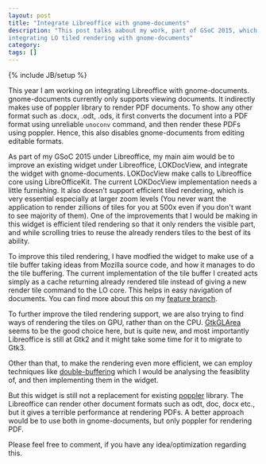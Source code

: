 ```yaml
---
layout: post
title: "Integrate Libreoffice with gnome-documents"
description: "This post talks aabout my work, part of GSoC 2015, which aims at
integrating LO tiled rendering with gnome-documents"
category: 
tags: []
---
```

{% include JB/setup %}

This year I am working on integrating Libreoffice with
gnome-documents. gnome-documents currently only supports viewing documents. It
indirectly makes use of poppler library to render PDF documents. To show any
other format such as .docx, .odt, .ods, it first converts the document into a
PDF format using unreliable `unoconv` command, and then render these PDFs using
poppler. Hence, this also disables gnome-documents from editing editable formats.

As part of my GSoC 2015 under Libreoffice, my main aim would be to improve an
existing widget under Libreoffice, LOKDocView, and integrate the widget with
gnome-documents. LOKDocView make calls to Libreoffice core using
LibreOfficeKit. The current LOKDocView implementation needs a little furnishing.
It also doesn't
support efficient tiled rendering, which is very essential especially at
larger zoom levels (You never want the application to render zillions of tiles
for you at 500x even if you don't want to see majority of them). One of the improvements that I would be making in this widget is efficient
tiled rendering so that it only renders the visible part, and while scrolling
tries to reuse the already renders tiles to the best of its ability.

To improve this tiled rendering, I have modfied the widget to make use of a tile
buffer taking ideas from Mozilla source code, and how it manages to do the tile
buffering. The current implementation of the tile buffer I created acts simply
as a cache returning already rendered tile instead of giving a new render tile
command to the LO core. This helps in easy navigation of documents. You can find
more about this on my [feature
branch](https://github.com/pranavk/core/commits/feature/gsoc-tiled-rendering).

To further improve the tiled rendering support, we are also trying to find ways
of rendering the tiles on GPU, rather than on the
CPU. [GtkGLArea](https://developer.gnome.org/gtk3/stable/GtkGLArea.html) seems
to be the good choice here, but is quite new, and most importantly Libreoffice
is still at Gtk2 and it might take some time for it to migrate to Gtk3.

Other than that, to make the rendering even more efficient, we can employ
techniques like
[double-buffering](https://en.wikipedia.org/wiki/Multiple_buffering) which I
would be analysing the feasiblity of, and then implementing them in the widget.

But this widget is still not a replacement for existing
[poppler](http://poppler.freedesktop.org/) library. The Libreoffice can render
other document formats such as odt, doc, docx etc., but it gives a terrible performance at rendering
PDFs. A better approach would be to use both in gnome-documents, but only
poppler for rendering PDF.

Please feel free to comment, if you have any idea/optimization regarding this.
